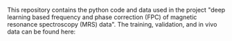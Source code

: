 This repository contains the python code and data used in the project "deep learning based frequency and phase correction (FPC) of magnetic resonance spectroscopy (MRS) data". 
The training, validation, and in vivo data can be found here: 

